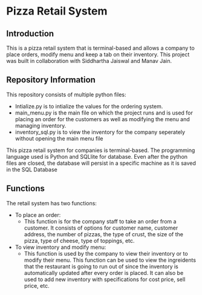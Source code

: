 # Pizza Retail System

## Introduction

This is a pizza retail system that is terminal-based and allows a company to place orders, modify menu and keep a tab on their inventory.
This project was built in collaboration with Siddhartha Jaiswal and Manav Jain.


## Repository Information

This repository consists of multiple python files:
- Intialize.py is to intialize the values for the ordering system. 
- main_menu.py is the main file on which the project runs and is used for placing an order for the customers as well as modifying the menu and managing inventory.
- inventory_sql.py is to view the inventory for the company seperately without opening the main menu file


This pizza retail system for companies is terminal-based. The programming language used is Python and SQLlite for database. Even after the python files are closed, the database will persist in a specific machine as it is saved in the SQL Database


## Functions

The retail system has two functions:

- To place an order:
  - This function is for the company staff to take an order from a customer. It consists of options for customer name, customer address, the number of pizzas, the type of crust, the size of the pizza, type of cheese, type of toppings, etc.
- To view inventory and modify menu:
  - This function is used by the company to view their inventory or to modify their menu. This function can be used to view the ingreidents that the restaurant is going to run out of since the inventory is automatically updated after every order is placed. It can also be used to add new inventory with specifications for cost price, sell price, etc.
